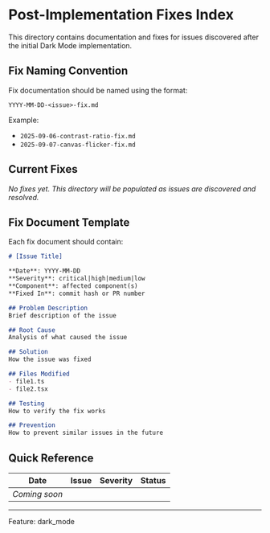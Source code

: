 # Post-Implementation Fixes Index

This directory contains documentation and fixes for issues discovered after the initial Dark Mode implementation.

## Fix Naming Convention

Fix documentation should be named using the format:
```
YYYY-MM-DD-<issue>-fix.md
```

Example:
- `2025-09-06-contrast-ratio-fix.md`
- `2025-09-07-canvas-flicker-fix.md`

## Current Fixes

_No fixes yet. This directory will be populated as issues are discovered and resolved._

## Fix Document Template

Each fix document should contain:

```markdown
# [Issue Title]

**Date**: YYYY-MM-DD  
**Severity**: critical|high|medium|low  
**Component**: affected component(s)  
**Fixed In**: commit hash or PR number  

## Problem Description
Brief description of the issue

## Root Cause
Analysis of what caused the issue

## Solution
How the issue was fixed

## Files Modified
- file1.ts
- file2.tsx

## Testing
How to verify the fix works

## Prevention
How to prevent similar issues in the future
```

## Quick Reference

| Date | Issue | Severity | Status |
|------|-------|----------|--------|
| _Coming soon_ | | | |

---
Feature: dark_mode